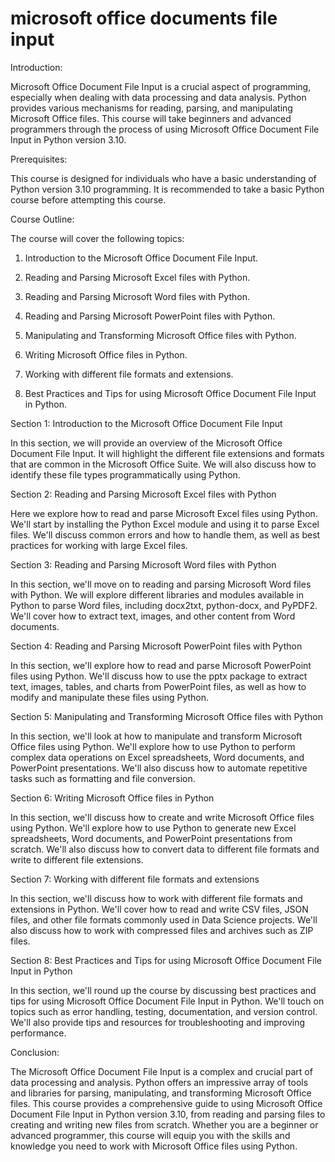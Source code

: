 
microsoft office documents file input
=====================================
Introduction:

Microsoft Office Document File Input is a crucial aspect of programming, especially when dealing with data processing and data analysis. Python provides various mechanisms for reading, parsing, and manipulating Microsoft Office files. This course will take beginners and advanced programmers through the process of using Microsoft Office Document File Input in Python version 3.10.

Prerequisites:

This course is designed for individuals who have a basic understanding of Python version 3.10 programming. It is recommended to take a basic Python course before attempting this course.

Course Outline:

The course will cover the following topics:

1. Introduction to the Microsoft Office Document File Input.

2. Reading and Parsing Microsoft Excel files with Python.

3. Reading and Parsing Microsoft Word files with Python.

4. Reading and Parsing Microsoft PowerPoint files with Python.

5. Manipulating and Transforming Microsoft Office files with Python.

6. Writing Microsoft Office files in Python.

7. Working with different file formats and extensions.

8. Best Practices and Tips for using Microsoft Office Document File Input in Python.

Section 1: Introduction to the Microsoft Office Document File Input

In this section, we will provide an overview of the Microsoft Office Document File Input. It will highlight the different file extensions and formats that are common in the Microsoft Office Suite. We will also discuss how to identify these file types programmatically using Python.

Section 2: Reading and Parsing Microsoft Excel files with Python

Here we explore how to read and parse Microsoft Excel files using Python. We'll start by installing the Python Excel module and using it to parse Excel files. We'll discuss common errors and how to handle them, as well as best practices for working with large Excel files.

Section 3: Reading and Parsing Microsoft Word files with Python

In this section, we'll move on to reading and parsing Microsoft Word files with Python. We will explore different libraries and modules available in Python to parse Word files, including docx2txt, python-docx, and PyPDF2. We'll cover how to extract text, images, and other content from Word documents.

Section 4: Reading and Parsing Microsoft PowerPoint files with Python

In this section, we'll explore how to read and parse Microsoft PowerPoint files using Python. We'll discuss how to use the pptx package to extract text, images, tables, and charts from PowerPoint files, as well as how to modify and manipulate these files using Python.

Section 5: Manipulating and Transforming Microsoft Office files with Python

In this section, we'll look at how to manipulate and transform Microsoft Office files using Python. We'll explore how to use Python to perform complex data operations on Excel spreadsheets, Word documents, and PowerPoint presentations. We'll also discuss how to automate repetitive tasks such as formatting and file conversion.

Section 6: Writing Microsoft Office files in Python

In this section, we'll discuss how to create and write Microsoft Office files using Python. We'll explore how to use Python to generate new Excel spreadsheets, Word documents, and PowerPoint presentations from scratch. We'll also discuss how to convert data to different file formats and write to different file extensions.

Section 7: Working with different file formats and extensions

In this section, we'll discuss how to work with different file formats and extensions in Python. We'll cover how to read and write CSV files, JSON files, and other file formats commonly used in Data Science projects. We'll also discuss how to work with compressed files and archives such as ZIP files.

Section 8: Best Practices and Tips for using Microsoft Office Document File Input in Python

In this section, we'll round up the course by discussing best practices and tips for using Microsoft Office Document File Input in Python. We'll touch on topics such as error handling, testing, documentation, and version control. We'll also provide tips and resources for troubleshooting and improving performance.

Conclusion:

The Microsoft Office Document File Input is a complex and crucial part of data processing and analysis. Python offers an impressive array of tools and libraries for parsing, manipulating, and transforming Microsoft Office files. This course provides a comprehensive guide to using Microsoft Office Document File Input in Python version 3.10, from reading and parsing files to creating and writing new files from scratch. Whether you are a beginner or advanced programmer, this course will equip you with the skills and knowledge you need to work with Microsoft Office files using Python.